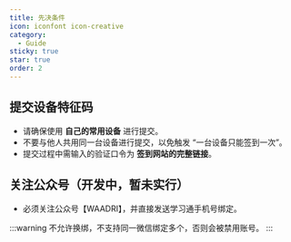 ```yaml
---
title: 先决条件
icon: iconfont icon-creative
category:
  - Guide
sticky: true
star: true
order: 2
---
```


## 提交设备特征码

- 请确保使用 **自己的常用设备** 进行提交。
- 不要与他人共用同一台设备进行提交，以免触发 “一台设备只能签到一次”。
- 提交过程中需输入的验证口令为 **签到网站的完整链接**。

## 关注公众号（开发中，暂未实行）

- 必须关注公众号【WAADRI】，并直接发送学习通手机号绑定。

:::warning
不允许换绑，不支持同一微信绑定多个，否则会被禁用账号。
:::
